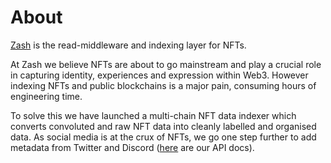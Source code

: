 <h1 align="left">About</h1>

[Zash](http://zash.sh) is the read-middleware and indexing layer for NFTs.

At Zash we believe NFTs are about to go mainstream and play a crucial role in capturing identity, experiences and expression within Web3. However indexing NFTs and public blockchains is a major pain, consuming hours of engineering time.

To solve this we have launched a multi-chain NFT data indexer which converts convoluted and raw NFT data into cleanly labelled and organised data. As social media is at the crux of NFTs, we go one step further to add metadata from Twitter and Discord ([here](https://zashapi.readme.io/reference/introduction) are our API docs).

